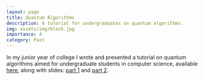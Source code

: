 ```yaml
---
layout: page
title: Quantum Algorithms
description: A tutorial for undergraduates on quantum algorithms.
img: assets/img/bloch.jpg
importance: 4
category: Past
---
```


In my junior year of college I wrote and presented a tutorial on quantum algorithms aimed for undergraduate students in computer science, available [here](/assets/pdf/quantum_tutorial.pdf), along with slides: [part 1](/assets/pdf/quantum_presentation_1.pdf) and [part 2](/assets/pdf/quantum_presentation_2.pdf).